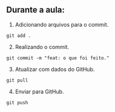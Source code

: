 ## Durante a aula:

1) Adicionando arquivos para o commit.
```
git add .
```

2) Realizando o commit.
```
git commit -m "feat: o que foi feito."
```

3) Atualizar com dados do GitHub.
```
git pull
```

4) Enviar para GitHub.
```
git push
```